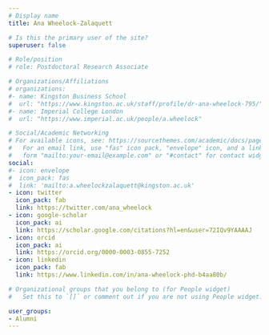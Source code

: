 ```yaml
---
# Display name
title: Ana Wheelock-Zalaquett

# Is this the primary user of the site?
superuser: false

# Role/position
# role: Postdoctoral Research Associate

# Organizations/Affiliations
# organizations:
#- name: Kingston Business School
#  url: "https://www.kingston.ac.uk/staff/profile/dr-ana-wheelock-795/"
#- name: Imperial College London
#  url: "https://www.imperial.ac.uk/people/a.wheelock"

# Social/Academic Networking
# For available icons, see: https://sourcethemes.com/academic/docs/page-builder/#icons
#   For an email link, use "fas" icon pack, "envelope" icon, and a link in the
#   form "mailto:your-email@example.com" or "#contact" for contact widget.
social:
#- icon: envelope
#  icon_pack: fas
#  link: 'mailto:a.wheelockzalaquett@kingston.ac.uk'
- icon: twitter
  icon_pack: fab
  link: https://twitter.com/ana_wheelock
- icon: google-scholar
  icon_pack: ai
  link: https://scholar.google.com/citations?hl=en&user=72IQv9YAAAAJ
- icon: orcid
  icon_pack: ai
  link: https://orcid.org/0000-0003-0855-7252
- icon: linkedin
  icon_pack: fab
  link: https://www.linkedin.com/in/ana-wheelock-phd-b4aa80b/

# Organizational groups that you belong to (for People widget)
#   Set this to `[]` or comment out if you are not using People widget.

user_groups:
- Alumni
---
```

